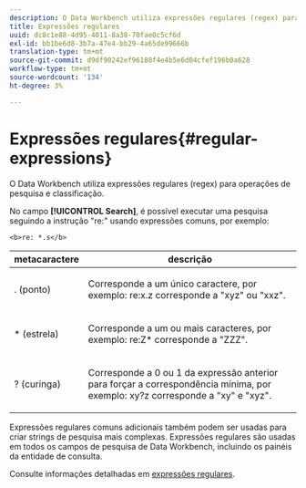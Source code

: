 ```yaml
---
description: O Data Workbench utiliza expressões regulares (regex) para operações de pesquisa e classificação.
title: Expressões regulares
uuid: dc8c1e88-4d95-4011-8a38-70fae0c5cf6d
exl-id: bb1be6d8-3b7a-47e4-bb29-4a65de99666b
translation-type: tm+mt
source-git-commit: d9df90242ef96188f4e4b5e6d04cfef196b0a628
workflow-type: tm+mt
source-wordcount: '134'
ht-degree: 3%

---
```


# Expressões regulares{#regular-expressions}

O Data Workbench utiliza expressões regulares (regex) para operações de pesquisa e classificação.

No campo **[!UICONTROL Search]**, é possível executar uma pesquisa seguindo a instrução &quot;re:&quot; usando expressões comuns, por exemplo:

```
<b>re: *.s</b>
```

<table id="table_BA125AB039794EE382B33003BE4E0AFB"> 
 <thead> 
  <tr> 
   <th colname="col1" class="entry"> metacaractere </th> 
   <th colname="col2" class="entry"> descrição </th> 
  </tr> 
 </thead>
 <tbody> 
  <tr> 
   <td colname="col1"> <p>. (ponto) </p> </td> 
   <td colname="col2"> <p>Corresponde a um único caractere, por exemplo: <span class="filepath"> re:x.z </span> corresponde a "xyz" ou "xxz". </p> </td> 
  </tr> 
  <tr> 
   <td colname="col1"> <p>* (estrela) </p> </td> 
   <td colname="col2"> <p>Corresponde a um ou mais caracteres, por exemplo: <span class="filepath"> re:Z* </span> corresponde a "ZZZ". </p> </td> 
  </tr> 
  <tr> 
   <td colname="col1"> <p>? (curinga) </p> </td> 
   <td colname="col2"> <p>Corresponde a 0 ou 1 da expressão anterior para forçar a correspondência mínima, por exemplo: <span class="filepath"> xy?z </span> corresponde a "xy" e "xyz". </p> </td> 
  </tr> 
 </tbody> 
</table>

Expressões regulares comuns adicionais também podem ser usadas para criar strings de pesquisa mais complexas. Expressões regulares são usadas em todos os campos de pesquisa de Data Workbench, incluindo os painéis da entidade de consulta.

Consulte informações detalhadas em [expressões regulares](https://docs.adobe.com/content/help/en/data-workbench/using/dataset/c-dataset-constr.html#Regular_Expressions).
